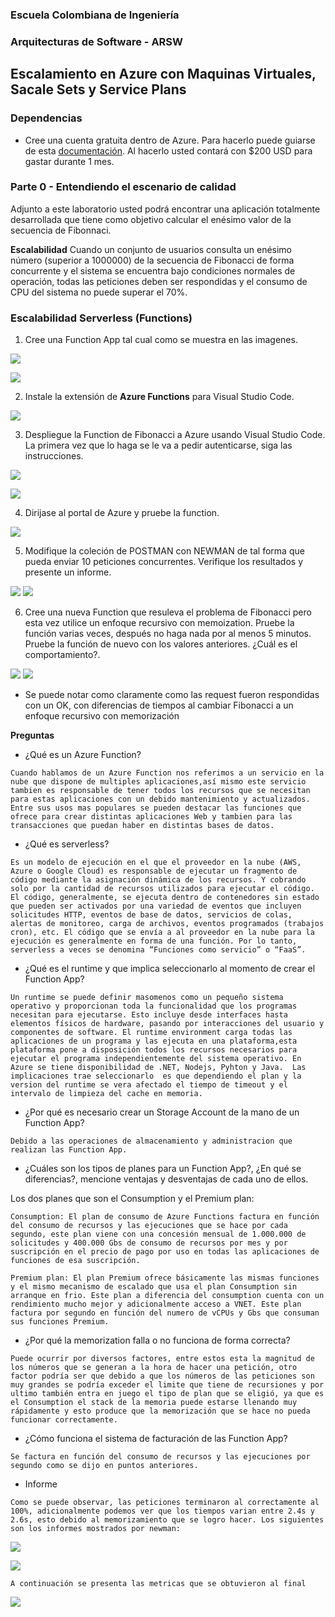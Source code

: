 ### Escuela Colombiana de Ingeniería
### Arquitecturas de Software - ARSW

## Escalamiento en Azure con Maquinas Virtuales, Sacale Sets y Service Plans

### Dependencias
* Cree una cuenta gratuita dentro de Azure. Para hacerlo puede guiarse de esta [documentación](https://azure.microsoft.com/en-us/free/search/?&ef_id=Cj0KCQiA2ITuBRDkARIsAMK9Q7MuvuTqIfK15LWfaM7bLL_QsBbC5XhJJezUbcfx-qAnfPjH568chTMaAkAsEALw_wcB:G:s&OCID=AID2000068_SEM_alOkB9ZE&MarinID=alOkB9ZE_368060503322_%2Bazure_b_c__79187603991_kwd-23159435208&lnkd=Google_Azure_Brand&dclid=CjgKEAiA2ITuBRDchty8lqPlzS4SJAC3x4k1mAxU7XNhWdOSESfffUnMNjLWcAIuikQnj3C4U8xRG_D_BwE). Al hacerlo usted contará con $200 USD para gastar durante 1 mes.

### Parte 0 - Entendiendo el escenario de calidad

Adjunto a este laboratorio usted podrá encontrar una aplicación totalmente desarrollada que tiene como objetivo calcular el enésimo valor de la secuencia de Fibonnaci.

**Escalabilidad**
Cuando un conjunto de usuarios consulta un enésimo número (superior a 1000000) de la secuencia de Fibonacci de forma concurrente y el sistema se encuentra bajo condiciones normales de operación, todas las peticiones deben ser respondidas y el consumo de CPU del sistema no puede superar el 70%.

### Escalabilidad Serverless (Functions)

1. Cree una Function App tal cual como se muestra en las  imagenes.

![](images/part3/part3-function-config.png)

![](images/part3/part3-function-configii.png)

2. Instale la extensión de **Azure Functions** para Visual Studio Code.

![](images/part3/part3-install-extension.png)

3. Despliegue la Function de Fibonacci a Azure usando Visual Studio Code. La primera vez que lo haga se le va a pedir autenticarse, siga las instrucciones.

![](images/part3/part3-deploy-function-1.png)

![](images/part3/part3-deploy-function-2.png)

4. Dirijase al portal de Azure y pruebe la function.

![](images/part3/part3-test-function.png)

5. Modifique la coleción de POSTMAN con NEWMAN de tal forma que pueda enviar 10 peticiones concurrentes. Verifique los resultados y presente un informe.

![](images/testnewman.PNG)
![](images/metricas1.PNG)

6. Cree una nueva Function que resuleva el problema de Fibonacci pero esta vez utilice un enfoque recursivo con memoization. Pruebe la función varias veces, después no haga nada por al menos 5 minutos. Pruebe la función de nuevo con los valores anteriores. ¿Cuál es el comportamiento?.

![](images/memo.PNG)
![](images/testnewman2.PNG)

- Se puede notar como claramente como las request fueron respondidas con un OK, con diferencias de tiempos al cambiar Fibonacci a un enfoque recursivo con memorización


**Preguntas**

* ¿Qué es un Azure Function?

`Cuando hablamos de un Azure Function nos referimos a un servicio en la nube que dispone de multiples aplicaciones,así mismo este servicio tambien es responsable de tener todos los recursos que se necesitan para estas aplicaciones con un debido mantenimiento y actualizados. Entre sus usos mas populares se pueden destacar las funciones que ofrece para crear distintas aplicaciones Web y tambien para las transacciones que puedan haber en distintas bases de datos.`

* ¿Qué es serverless?

`Es un modelo de ejecución en el que el proveedor en la nube (AWS, Azure o Google Cloud) es responsable de ejecutar un fragmento de código mediante la asignación dinámica de los recursos. Y cobrando solo por la cantidad de recursos utilizados para ejecutar el código. El código, generalmente, se ejecuta dentro de contenedores sin estado que pueden ser activados por una variedad de eventos que incluyen solicitudes HTTP, eventos de base de datos, servicios de colas, alertas de monitoreo, carga de archivos, eventos programados (trabajos cron), etc. El código que se envía a al proveedor en la nube para la ejecución es generalmente en forma de una función. Por lo tanto, serverless a veces se denomina “Funciones como servicio” o “FaaS”.`

* ¿Qué es el runtime y que implica seleccionarlo al momento de crear el Function App?

`Un runtime se puede definir masomenos como un pequeño sistema operativo y proporcionan toda la funcionalidad que los programas necesitan para ejecutarse. Esto incluye desde interfaces hasta elementos físicos de hardware, pasando por interacciones del usuario y componentes de software.
El runtime environment carga todas las aplicaciones de un programa y las ejecuta en una plataforma,esta plataforma pone a disposición todos los recursos necesarios para ejecutar el programa independientemente del sistema operativo. En Azure se tiene disponibilidad de .NET, Nodejs, Pyhton y Java. 
Las implicaciones trae seleccionarlo  es que dependiendo el plan y la version del runtime se vera afectado el tiempo de timeout y el intervalo de limpieza del cache en memoria.`

* ¿Por qué es necesario crear un Storage Account de la mano de un Function App?

`Debido a las operaciones de almacenamiento y administracion que realizan las Function App.`

* ¿Cuáles son los tipos de planes para un Function App?, ¿En qué se diferencias?, mencione ventajas y desventajas de cada uno de ellos.

Los dos planes que son el Consumption y el Premium plan:

`Consumption: El plan de consumo de Azure Functions factura en función del consumo de recursos y las ejecuciones que se hace por cada segundo, este plan viene con una concesión mensual de 1.000.000 de solicitudes y 400.000 Gbs de consumo de recursos por mes y por suscripción en el precio de pago por uso en todas las aplicaciones de funciones de esa suscripción. `

`Premium plan: El plan Premium ofrece básicamente las mismas funciones y el mismo mecanismo de escalado que usa el plan Consumption sin arranque en frio. Este plan a diferencia del consumption cuenta con un rendimiento mucho mejor y adicionalmente acceso a VNET. Este plan  factura por segundo en función del numero de vCPUs y Gbs que consuman sus funciones Premium. `

* ¿Por qué la memorization falla o no funciona de forma correcta?

`Puede ocurrir por diversos factores, entre estos esta la magnitud de los números que se generan a la hora de hacer una petición, otro factor podría ser que debido a que los números de las peticiones son muy grandes se podría exceder el limite que tiene de recursiones y por ultimo también entra en juego el tipo de plan que se eligió, ya que es el Consumption el stack de la memoria puede estarse llenando muy rápidamente y esto produce que la memorización que se hace no pueda funcionar correctamente.`
* ¿Cómo funciona el sistema de facturación de las Function App?

`Se factura en función del consumo de recursos y las ejecuciones por segundo como se dijo en puntos anteriores.`
* Informe

`Como se puede observar, las peticiones terminaron al correctamente al 100%, adicionalmente podemos ver que los tiempos varian entre 2.4s y 2.6s, esto debido al memorizamiento que se logro hacer. Los siguientes son los informes mostrados por newman:`

![](https://github.com/MiguelFuquene1024/ARSW-Lab9/blob/master/images/testnewman.PNG)

![](https://github.com/MiguelFuquene1024/ARSW-Lab9/blob/master/images/testnewman2.PNG)

`A continuación se presenta las metricas que se obtuvieron al final`

![](https://github.com/MiguelFuquene1024/ARSW-Lab9/blob/master/images/metricas1.PNG)
